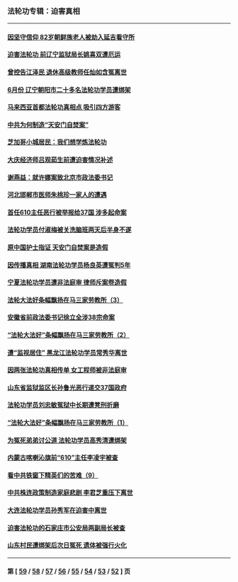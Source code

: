 ### 法轮功专辑：迫害真相
---
#### [因坚守信仰 82岁朝鲜族老人被劫入延吉看守所](../../pages/nf4379/n13187512.md?08270430) 
#### [迫害法轮功 前辽宁监狱局长姚喜双遭厄运](../../pages/nf4379/n13187247.md?08270430) 
#### [曾控告江泽民 退休高级教师任灿如含冤离世](../../pages/nf4379/n13186576.md?08270430) 
#### [6月份 辽宁朝阳市二十多名法轮功学员遭绑架](../../pages/nf4379/n13184821.md?08270430) 
#### [马来西亚首都法轮功真相点 吸引四方游客](../../pages/nf4379/n13184458.md?08270430) 
#### [中共为何制造“天安门自焚案”](../../pages/nf4379/n13183270.md?08270430) 
#### [芝加哥小城居民：我们想学炼法轮功](../../pages/nf4379/n13182392.md?08270430) 
#### [大庆经济师吕观茹生前遭迫害情况补述](../../pages/nf4379/n13182016.md?08270430) 
#### [谢燕益：就许娜案致北京市政法委书记](../../pages/nf4379/n13182701.md?08270430) 
#### [河北邯郸市医师朱桃珍一家人的遭遇](../../pages/nf4379/n13181750.md?08270430) 
#### [首任610主任恶行被举报给37国 涉多起命案](../../pages/nf4379/n13178702.md?08270430) 
#### [法轮功学员付淑梅被关洗脑班两天后半身不遂](../../pages/nf4379/n13176460.md?08270430) 
#### [原中国护士指证 天安门自焚案是造假](../../pages/nf4379/n13172289.md?08270430) 
#### [因传播真相 湖南法轮功学员杨良英遭冤判5年](../../pages/nf4379/n13174098.md?08270430) 
#### [宁夏法轮功学员遭非法庭审 律师斥案卷造假](../../pages/nf4379/n13173759.md?08270430) 
#### [法轮大法好条幅飘扬在马三家劳教所（3）](../../pages/nf4379/n13166781.md?08270430) 
#### [安徽省前政法委书记徐立全涉38宗命案](../../pages/nf4379/n13171157.md?08270430) 
#### [“法轮大法好”条幅飘扬在马三家劳教所（2）](../../pages/nf4379/n13162911.md?08270430) 
#### [遭“监视居住” 黑龙江法轮功学员常秀华离世](../../pages/nf4379/n13170660.md?08270430) 
#### [因两张法轮功真相传单 女工程师被非法庭审](../../pages/nf4379/n13168519.md?08270430) 
#### [山东省监狱监区长孙鲁光恶行递交37国政府](../../pages/nf4379/n13168819.md?08270430) 
#### [法轮功学员刘忠敏冤狱中长期遭凳刑折磨](../../pages/nf4379/n13168022.md?08270430) 
#### [“法轮大法好”条幅飘扬在马三家劳教所（1）](../../pages/nf4379/n13162779.md?08270430) 
#### [为冤死弟弟讨公道 法轮功学员高秀清遭绑架](../../pages/nf4379/n13165676.md?08270430) 
#### [内蒙古喀喇沁旗前“610”主任李凌宇被查](../../pages/nf4379/n13166454.md?08270430) 
#### [看中共铁窗下精英们的苦难（9）](../../pages/nf4379/n13163911.md?08270430) 
#### [中共株连政策制造家庭悲剧 李君芝重压下离世](../../pages/nf4379/n13163660.md?08270430) 
#### [大连法轮功学员孙秀军在迫害中离世](../../pages/nf4379/n13163546.md?08270430) 
#### [迫害法轮功的石家庄市公安局两副局长被查](../../pages/nf4379/n13160627.md?08270430) 
#### [山东村民遭绑架后次日冤死 遗体被强行火化](../../pages/nf4379/n13161947.md?08270430) 

---
#### 第 [ [59](./59.md?08270430) / [58](./58.md?08270430) / [57](./57.md?08270430) / [56](./56.md?08270430) / [55](./55.md?08270430) / [54](./54.md?08270430) / [53](./53.md?08270430) / [52](./52.md?08270430) ] 页
